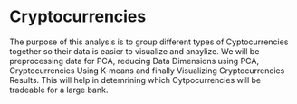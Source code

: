# Cryptocurrencies

The purpose of this analysis is to group different types of Cyptocurrencies together so their data is easier to visualize and anaylize.  We will be preprocessing data for PCA, reducing Data Dimensions using PCA, Cryptocurrencies Using K-means and finally Visualizing Cryptocurrencies Results.  This will help in detemrining which Cytpocurrencies will be tradeable for a large bank.
